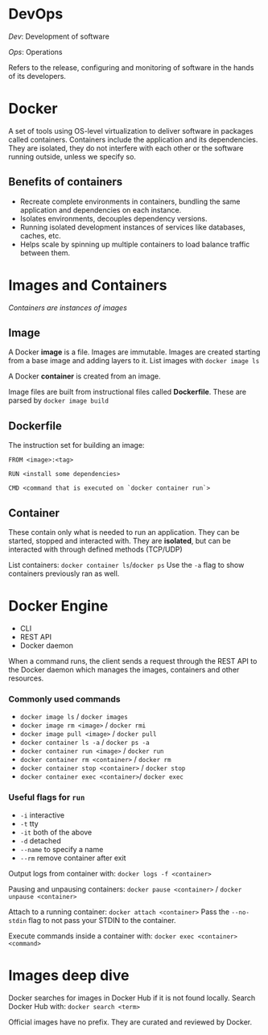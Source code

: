 # DevOps

_Dev_: Development of software

_Ops_: Operations

Refers to the release, configuring and monitoring of software in the hands of its developers.

# Docker

A set of tools using OS-level virtualization to deliver software in packages called containers. Containers include the application and its dependencies. They are isolated, they do not interfere with each other or the software running outside, unless we specify so.

## Benefits of containers

- Recreate complete environments in containers, bundling the same application and dependencies on each instance.
- Isolates environments, decouples dependency versions.
- Running isolated development instances of services like databases, caches, etc.
- Helps scale by spinning up multiple containers to load balance traffic between them.

# Images and Containers

_Containers are instances of images_

## Image

A Docker **image** is a file. Images are immutable. Images are created starting from a base image and adding layers to it.
List images with `docker image ls`

A Docker **container** is created from an image.

Image files are built from instructional files called **Dockerfile**. These are parsed by `docker image build`

## Dockerfile

The instruction set for building an image:

```
FROM <image>:<tag>

RUN <install some dependencies>

CMD <command that is executed on `docker container run`>
```

## Container

These contain only what is needed to run an application. They can be started, stopped and interacted with. They are **isolated**, but can be interacted with through defined methods (TCP/UDP)

List containers: `docker container ls`/`docker ps`
Use the `-a` flag to show containers previously ran as well.

# Docker Engine

- CLI
- REST API
- Docker daemon

When a command runs, the client sends a request through the REST API to the Docker daemon which manages the images, containers and other resources.

### Commonly used commands

- `docker image ls` / `docker images`
- `docker image rm <image>` / `docker rmi`
- `docker image pull <image>` / `docker pull`
- `docker container ls -a` / `docker ps -a`
- `docker container run <image>` / `docker run`
- `docker container rm <container>` / `docker rm`
- `docker container stop <container>` / `docker stop`
- `docker container exec <container>`/ `docker exec`

### Useful flags for `run`

- `-i` interactive
- `-t` tty
- `-it` both of the above
- `-d` detached
- `--name` to specify a name
- `--rm` remove container after exit

Output logs from container with: `docker logs -f <container>`

Pausing and unpausing containers: `docker pause <container>` / `docker unpause <container>`

Attach to a running container:
`docker attach <container>`
Pass the `--no-stdin` flag to not pass your STDIN to the container.

Execute commands inside a container with: `docker exec <container> <command>`

# Images deep dive

Docker searches for images in Docker Hub if it is not found locally.
Search Docker Hub with: `docker search <term>`

Official images have no prefix. They are curated and reviewed by Docker.
